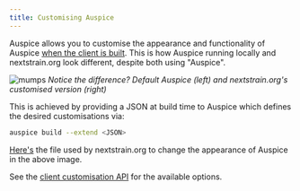 ```yaml
---
title: Customising Auspice
---
```



Auspice allows you to customise the appearance and functionality of Auspice [when the client is built](introduction/how-to-run.md#auspice-build).
This is how Auspice running locally and nextstrain.org look different, despite both using "Auspice".


![mumps](assets/auspice-vs-nextstrain.png)
*Notice the difference? Default Auspice (left) and nextstrain.org's customised version (right)*


This is achieved by providing a JSON at build time to Auspice which defines the desired customisations via:
```bash
auspice build --extend <JSON>
```

[Here's](https://github.com/nextstrain/nextstrain.org/blob/master/auspice-client/customisations/config.json) the file used by nextstrain.org to change the appearance of Auspice in the above image.


See the [client customisation API](customise-client/api.md) for the available options.
